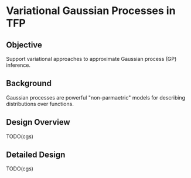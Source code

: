 # Variational Gaussian Processes in TFP

## Objective
Support variational approaches to approximate Gaussian process (GP) inference.

## Background
Gaussian processes are powerful "non-parmaetric" models for describing
distributions over functions.

## Design Overview
TODO(cgs)

## Detailed Design
TODO(cgs)
